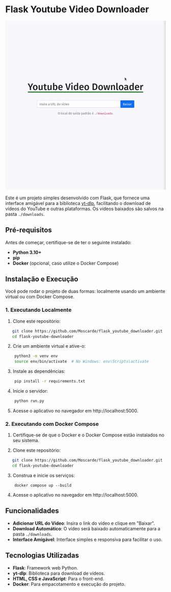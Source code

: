 # Flask Youtube Video Downloader

![Header](screenshots/header.gif)

Este é um projeto simples desenvolvido com Flask, que fornece uma interface amigável para a biblioteca [yt-dlp](https://github.com/yt-dlp/yt-dlp), facilitando o download de vídeos do YouTube e outras plataformas. Os vídeos baixados são salvos na pasta `./downloads`.

## Pré-requisitos

Antes de começar, certifique-se de ter o seguinte instalado:

- **Python 3.10+**
- **pip**
- **Docker** (opcional, caso utilize o Docker Compose)

## Instalação e Execução

Você pode rodar o projeto de duas formas: localmente usando um ambiente virtual ou com Docker Compose.

### 1. Executando Localmente

1. Clone este repositório:

```bash
   git clone https://github.com/Moscarde/flask_youtube_downloader.git
   cd flask-youtube-downloader
```

2. Crie um ambiente virtual e ative-o:
```bash
    python3 -m venv env
    source env/bin/activate  # No Windows: env\Scripts\activate
```

3. Instale as dependências:

```bash
    pip install -r requirements.txt
```

4. Inicie o servidor:

```bash
    python run.py
```

5. Acesse o aplicativo no navegador em http://localhost:5000.

### 2. Executando com Docker Compose

1. Certifique-se de que o Docker e o Docker Compose estão instalados no seu sistema.

2. Clone este repositório:
```bash
   git clone https://github.com/Moscarde/flask_youtube_downloader.git
   cd flask-youtube-downloader
```

3. Construa e inicie os serviços:
```
    docker compose up --build
```

4. Acesse o aplicativo no navegador em http://localhost:5000.   

## Funcionalidades

- **Adicionar URL do Vídeo**: Insira o link do vídeo e clique em "Baixar".
- **Download Automático**: O vídeo será baixado automaticamente para a pasta `./downloads`.
- **Interface Amigável**: Interface simples e responsiva para facilitar o uso.

## Tecnologias Utilizadas

- **Flask**: Framework web Python.
- **yt-dlp**: Biblioteca para download de vídeos.
- **HTML, CSS e JavaScript**: Para o front-end.
- **Docker**: Para empacotamento e execução do projeto.

